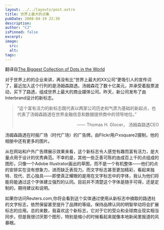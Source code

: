 ```yaml
---
layout: ../../layouts/post.astro
title: 世界上最大的点集
pubDate: 2008-04-19 22:39
description: 
author: "CJ"
isPinned: false
excerpt: 
image:
  src:
  alt:
tags: 
---
```

翻译自<a href="http://www.underconsideration.com/brandnew/archives/the_biggest_collection_of_dots.php">The Biggest Collection of Dots in the World</a>

对于世界上的的企业来讲，再没有比“世界上最大的XX公司”更吸引人的宣传词了，最近加入这个行列的是汤姆森路透。汤姆森花了数十亿美元，并承受着股票波动，买下了路透，组成世界上最大的商业媒体公司。昨天，新公司发布了由Interbrand设计的新标志。

<blockquote>“这个富有活力的新标志既代表以两家公司历史和气质为基础的新起点，也代表了汤姆森路透在世界金融信息和数据提供商中的领导地位。” <p align="right">—— Thomas H. Glocer， 汤姆森路透CEO</p></blockquote>

汤姆森路透在时报广场（时代广场）的广告牌。由Flickr用户xsquare2摄制，他的相册中还有更多的图片。

从在网站和户外广告牌展示效果来看，这个新标志令人感觉有趣而富有活力，是大量点用于设计的优秀典范。不幸的是，其他一些乏善可陈的由成百上千的点组成的图形，只像一个Adobe Illustrator画出的草图，而不是一个有机整体——他们的点的安排实在没有想象力，进而缺乏表现力。而文字标志甚至更加精彩，看起来独特、现代、匠心独具——即使真正耀眼的是用在文字标志中的字体，我认为他们将能将能通过这个字体建立强烈的认同。目前并不清楚这个字体是随手可得，还是定制的，期待建议和说明。

如果你访问Reuters.com,你将会看到这个实体通过使用从新标志中摘取的路透社的文字标志，依然保留甚至提升了品牌的等级。保持品牌认同的明智举动将会扩展标志的应用。总的来数，我喜欢这个新标志，它对于它的受众和全球商业现实相当同步。但是我很讨厌那个图形，特别是缩小的时候看起来就像本地新闻里报道的风暴眼。
